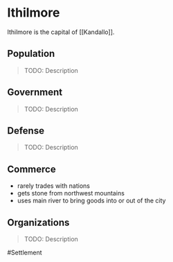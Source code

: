 # Ithilmore
Ithilmore is the capital of [[Kandallo]].

## Population
> TODO: Description

## Government
> TODO: Description

## Defense
> TODO: Description

## Commerce
- rarely trades with nations
- gets stone from northwest mountains
- uses main river to bring goods into or out of the city

## Organizations
> TODO: Description

#Settlement